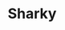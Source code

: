 ---
title: Sharky
date: 
draft: false

# descripcion
description : Aro de plata pasante

materials: Plata 925

color: Plateado

dimensions: 1,2cm largo

code: 01-20-0424

type: "Aros"

categories: []

price: $4.190,00

price_eftvo: $3.560,00

# Images
# first image will be shown in the product page
images:
  # - image: "images/path_to_image"
  # La ubicacion de las imagenes es imagenes/Aros/Aros.Solo Plata/01-20-0424-sharky
  - image: "./images/aros/solo_plata/01-20-0424-tiburoncitos_a.JPG"
  - image: "./images/aros/solo_plata/01-20-0424-tiburoncitos_b.JPG"
---